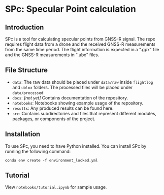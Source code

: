 # SPc: Specular Point calculation

## Introduction
SPc is a tool for calculating specular points from GNSS-R signal. The repo requires flight data from a drone and the received GNSS-R measurements from the same time period. The flight information is expected in a ".gpx" file and the GNSS-R measurements in ".ubx" files. 

## File Structure
- `data`: The raw data should be placed under `data/raw` inside `flightlog` and `ublox` folders. The processed files will be placed under `data/processed`
- `docs`: *[not yet]* Contains documentation of the repository.
- `notebooks`: Notebooks showing example usage of the repository.
- `results`: Any produced results can be found here.
- `src`: Contains subdirectories and files that represent different modules, packages, or components of the project.


## Installation
To use SPc, you need to have Python installed. You can install SPc by running the following command:
```
conda env create -f environment_locked.yml
```

## Tutorial
View `notebooks/tutorial.ipynb` for sample usage.